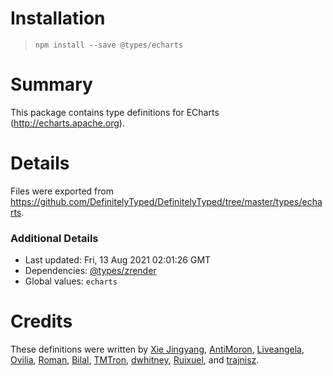 # Installation
> `npm install --save @types/echarts`

# Summary
This package contains type definitions for ECharts (http://echarts.apache.org).

# Details
Files were exported from https://github.com/DefinitelyTyped/DefinitelyTyped/tree/master/types/echarts.

### Additional Details
 * Last updated: Fri, 13 Aug 2021 02:01:26 GMT
 * Dependencies: [@types/zrender](https://npmjs.com/package/@types/zrender)
 * Global values: `echarts`

# Credits
These definitions were written by [Xie Jingyang](https://github.com/xieisabug), [AntiMoron](https://github.com/AntiMoron), [Liveangela](https://github.com/liveangela), [Ovilia](https://github.com/Ovilia), [Roman](https://github.com/iRON5), [Bilal](https://github.com/bilalucar), [TMTron](https://github.com/tmtron), [dwhitney](https://github.com/dwhitney), [Ruixuel](https://github.com/ruixuel), and [trajnisz](https://github.com/trajnisz).
